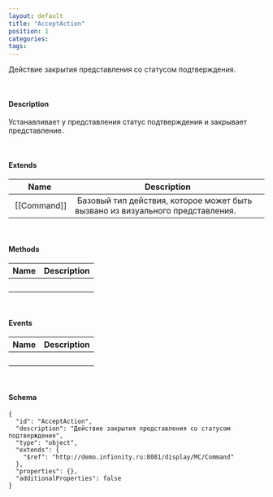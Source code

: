 ```yaml
---
layout: default
title: "AcceptAction"
position: 1
categories: 
tags: 
---
```


Действие закрытия представления со статусом подтверждения.

   

#### Description

Устанавливает у представления статус подтверждения и закрывает представление.

   

#### Extends

|Name|Description|
|----|-----------|
| [[Command]]| Базовый тип действия, которое может быть вызвано из визуального представления.|

   

#### Methods

|Name|Description|
|----|-----------|
| | |

    

#### Events

|Name|Description|
|----|-----------|
| | |

   

#### Schema

```
{
  "id": "AcceptAction",
  "description": "Действие закрытия представления со статусом подтверждения",
  "type": "object",
  "extends": {
    "$ref": "http://demo.infinnity.ru:8081/display/MC/Command"
  },
  "properties": {},
  "additionalProperties": false
}
```

   

 

